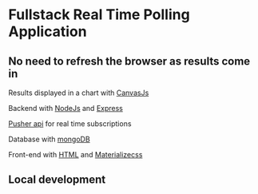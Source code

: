 # Fullstack Real Time Polling Application
## No need to refresh the browser as results come in

Results displayed in a chart with [CanvasJs](https://canvasjs.com/)

Backend with [NodeJs](https://nodejs.org/en/) and [Express](https://expressjs.com/) 

[Pusher api](https://pusher.com/) for real time subscriptions

Database with [mongoDB](https://www.mongodb.com/)

Front-end with [HTML](https://developer.mozilla.org/en-US/docs/Web/HTML) and [Materializecss](https://materializecss.com/)

## Local development
